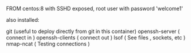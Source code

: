 FROM centos:8 with SSHD exposed, root user with password 'welcome1'

also installed: 

git (useful to deploy directly from git in this container)
openssh-server ( connect in )
openssh-clients ( connect out )
lsof ( See files , sockets, etc )
nmap-ncat ( Testing connections )

